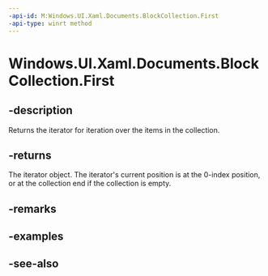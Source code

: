 ```yaml
---
-api-id: M:Windows.UI.Xaml.Documents.BlockCollection.First
-api-type: winrt method
---
```


<!-- Method syntax
public Windows.Foundation.Collections.IIterator<Windows.UI.Xaml.Documents.Block> First()
-->

# Windows.UI.Xaml.Documents.BlockCollection.First

## -description
Returns the iterator for iteration over the items in the collection.



## -returns
The iterator object. The iterator's current position is at the 0-index position, or at the collection end if the collection is empty.

## -remarks

## -examples

## -see-also

